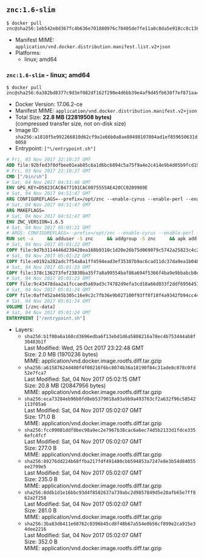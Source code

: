 ## `znc:1.6-slim`

```console
$ docker pull znc@sha256:1eb542e8d367fc4b636e701880976c70405de7fe11a0c8da5e918cc8c138e211
```

-	Manifest MIME: `application/vnd.docker.distribution.manifest.list.v2+json`
-	Platforms:
	-	linux; amd64

### `znc:1.6-slim` - linux; amd64

```console
$ docker pull znc@sha256:6a382bd8377c9d3ef082df162f290e4d6bb39e4af9d45fb630f7ef871aa48698
```

-	Docker Version: 17.06.2-ce
-	Manifest MIME: `application/vnd.docker.distribution.manifest.v2+json`
-	Total Size: **22.8 MB (22819508 bytes)**  
	(compressed transfer size, not on-disk size)
-	Image ID: `sha256:a1810f5e992266810d62cf9a1e66b0a8ae80498107804ad1ef859650631d0058`
-	Entrypoint: `["\/entrypoint.sh"]`

```dockerfile
# Fri, 03 Nov 2017 22:10:27 GMT
ADD file:92bfed3f8dfbee01eab85c6a1d6bc6894c5a75f9a4e2c414e9b4d05b9fcd19d0 in / 
# Fri, 03 Nov 2017 22:10:27 GMT
CMD ["/bin/sh"]
# Sat, 04 Nov 2017 04:51:46 GMT
ENV GPG_KEY=D5823CACB477191CAC0075555AE420CC0209989E
# Sat, 04 Nov 2017 04:51:47 GMT
ARG CONFIGUREFLAGS=--prefix=/opt/znc --enable-cyrus --enable-perl --enable-python --disable-ipv6
# Sat, 04 Nov 2017 04:51:47 GMT
ARG MAKEFLAGS=
# Sat, 04 Nov 2017 04:51:47 GMT
ENV ZNC_VERSION=1.6.5
# Sat, 04 Nov 2017 05:01:21 GMT
# ARGS: CONFIGUREFLAGS=--prefix=/opt/znc --enable-cyrus --enable-perl --enable-python --disable-ipv6 MAKEFLAGS=
RUN set -x     && adduser -S znc     && addgroup -S znc     && apk add --no-cache --virtual runtime-dependencies         ca-certificates         cyrus-sasl         icu         su-exec         tini     && apk add --no-cache --virtual build-dependencies         build-base         curl         cyrus-sasl-dev         gnupg         icu-dev         libressl-dev         perl-dev         python3-dev     && mkdir /znc-src && cd /znc-src     && curl -fsSL "https://znc.in/releases/archive/znc-${ZNC_VERSION}.tar.gz" -o znc.tgz     && curl -fsSL "https://znc.in/releases/archive/znc-${ZNC_VERSION}.tar.gz.sig" -o znc.tgz.sig     && export GNUPGHOME="$(mktemp -d)"     && gpg --keyserver ha.pool.sks-keyservers.net --recv-keys "${GPG_KEY}"     && gpg --batch --verify znc.tgz.sig znc.tgz     && rm -rf "$GNUPGHOME"     && tar -zxf znc.tgz --strip-components=1     && mkdir build && cd build     && ../configure ${CONFIGUREFLAGS}     && make $MAKEFLAGS     && make install     && apk del build-dependencies     && cd / && rm -rf /znc-src
# Sat, 04 Nov 2017 05:01:22 GMT
COPY file:9d7b3114446d239420ea168b9310c1d20e26b75d069079c5742a25823c4c2aab in / 
# Sat, 04 Nov 2017 05:01:22 GMT
COPY file:e0192a282adc7f54a8a1ff4594ead3ef35387b9ac6cad11dc37da9ea1b048a13 in /startup-sequence/ 
# Sat, 04 Nov 2017 05:01:23 GMT
COPY file:378c136273fef23830ba35f7a8a99554baf86a694f5366f4ba9e9bbabcb8ee6a in /startup-sequence/ 
# Sat, 04 Nov 2017 05:01:23 GMT
COPY file:9c43478daa2a1fccaed5a69ad3c74782d9efa3cd18a66d033f2ddf6956451ba5 in /startup-sequence/ 
# Sat, 04 Nov 2017 05:01:24 GMT
COPY file:0aff452a445b305c16e9c2c7fb36e9b027100f93ff8f18f4a9342fb94cc44b9c in /startup-sequence/ 
# Sat, 04 Nov 2017 05:01:24 GMT
VOLUME [/znc-data]
# Sat, 04 Nov 2017 05:01:24 GMT
ENTRYPOINT ["/entrypoint.sh"]
```

-	Layers:
	-	`sha256:b1f00a6a160cd3696edba6f13ebd1d6a5808216a78ec4b753444ab8f30483b1f`  
		Last Modified: Wed, 25 Oct 2017 23:22:48 GMT  
		Size: 2.0 MB (1970236 bytes)  
		MIME: application/vnd.docker.image.rootfs.diff.tar.gzip
	-	`sha256:a61587624d480f4f00216f6bc8074b36a18190f84c31ade8c078c0fd52e7fca7`  
		Last Modified: Sat, 04 Nov 2017 05:02:15 GMT  
		Size: 20.8 MB (20847956 bytes)  
		MIME: application/vnd.docker.image.rootfs.diff.tar.gzip
	-	`sha256:eca73284eb96b8fd8eb5379018a93a9b9a493763cf2a632f96c58542113f05a6`  
		Last Modified: Sat, 04 Nov 2017 05:02:07 GMT  
		Size: 171.0 B  
		MIME: application/vnd.docker.image.rootfs.diff.tar.gzip
	-	`sha256:fcc09081ddf8bec98a9ec2e7967b38cac6a6ec74d5b2133d1fdce3356efc4fcf`  
		Last Modified: Sat, 04 Nov 2017 05:02:07 GMT  
		Size: 277.0 B  
		MIME: application/vnd.docker.image.rootfs.diff.tar.gzip
	-	`sha256:89276dd224b68ffba217fdf491480cbb594853a7247e8e3b54d84055ee2799e5`  
		Last Modified: Sat, 04 Nov 2017 05:02:07 GMT  
		Size: 235.0 B  
		MIME: application/vnd.docker.image.rootfs.diff.tar.gzip
	-	`sha256:8ddb1d1e16bbc93d4f8582637a739abc2d9857849d5e20afb65e7ff862a2f258`  
		Last Modified: Sat, 04 Nov 2017 05:02:07 GMT  
		Size: 281.0 B  
		MIME: application/vnd.docker.image.rootfs.diff.tar.gzip
	-	`sha256:3ba83d6411e68762c0396b45cd8f48b67a554e0b56cf899e2ca915e34dee2216`  
		Last Modified: Sat, 04 Nov 2017 05:02:07 GMT  
		Size: 352.0 B  
		MIME: application/vnd.docker.image.rootfs.diff.tar.gzip
